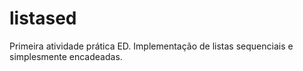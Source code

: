 listased
========

Primeira atividade prática ED. Implementação de listas sequenciais e simplesmente encadeadas.
